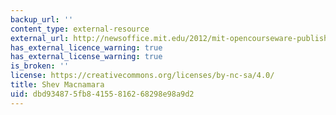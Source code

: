 ```yaml
---
backup_url: ''
content_type: external-resource
external_url: http://newsoffice.mit.edu/2012/mit-opencourseware-publishes-linear-algebra-in-innovative-ocw-scholar-format
has_external_licence_warning: true
has_external_license_warning: true
is_broken: ''
license: https://creativecommons.org/licenses/by-nc-sa/4.0/
title: Shev Macnamara
uid: dbd93487-5fb8-4155-8162-68298e98a9d2
---
```

